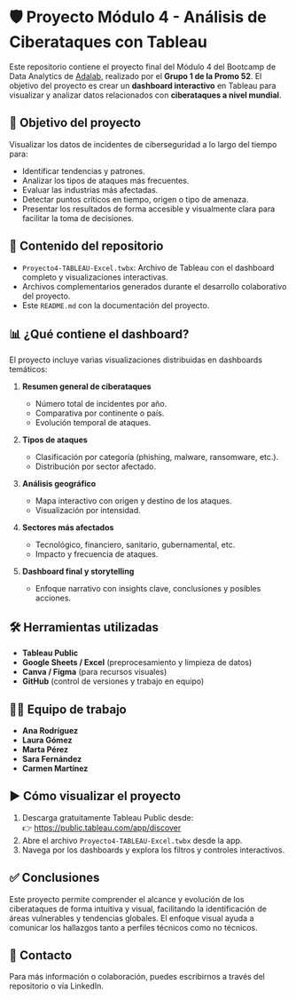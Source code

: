 
# 🛡️ Proyecto Módulo 4 - Análisis de Ciberataques con Tableau

Este repositorio contiene el proyecto final del Módulo 4 del Bootcamp de Data Analytics de [Adalab](https://adalab.es/), realizado por el **Grupo 1 de la Promo 52**. El objetivo del proyecto es crear un **dashboard interactivo** en Tableau para visualizar y analizar datos relacionados con **ciberataques a nivel mundial**.

## 🎯 Objetivo del proyecto

Visualizar los datos de incidentes de ciberseguridad a lo largo del tiempo para:

- Identificar tendencias y patrones.
- Analizar los tipos de ataques más frecuentes.
- Evaluar las industrias más afectadas.
- Detectar puntos críticos en tiempo, origen o tipo de amenaza.
- Presentar los resultados de forma accesible y visualmente clara para facilitar la toma de decisiones.

## 📁 Contenido del repositorio

- `Proyecto4-TABLEAU-Excel.twbx`: Archivo de Tableau con el dashboard completo y visualizaciones interactivas.
- Archivos complementarios generados durante el desarrollo colaborativo del proyecto.
- Este `README.md` con la documentación del proyecto.

## 📊 ¿Qué contiene el dashboard?

El proyecto incluye varias visualizaciones distribuidas en dashboards temáticos:

1. **Resumen general de ciberataques**
   - Número total de incidentes por año.
   - Comparativa por continente o país.
   - Evolución temporal de ataques.

2. **Tipos de ataques**
   - Clasificación por categoría (phishing, malware, ransomware, etc.).
   - Distribución por sector afectado.

3. **Análisis geográfico**
   - Mapa interactivo con origen y destino de los ataques.
   - Visualización por intensidad.

4. **Sectores más afectados**
   - Tecnológico, financiero, sanitario, gubernamental, etc.
   - Impacto y frecuencia de ataques.

5. **Dashboard final y storytelling**
   - Enfoque narrativo con insights clave, conclusiones y posibles acciones.

## 🛠️ Herramientas utilizadas

- **Tableau Public**
- **Google Sheets / Excel** (preprocesamiento y limpieza de datos)
- **Canva / Figma** (para recursos visuales)
- **GitHub** (control de versiones y trabajo en equipo)

## 👩‍💻 Equipo de trabajo

- **Ana Rodríguez**
- **Laura Gómez**
- **Marta Pérez**
- **Sara Fernández**
- **Carmen Martínez**

## ▶️ Cómo visualizar el proyecto

1. Descarga gratuitamente Tableau Public desde:  
   👉 https://public.tableau.com/app/discover  
2. Abre el archivo `Proyecto4-TABLEAU-Excel.twbx` desde la app.
3. Navega por los dashboards y explora los filtros y controles interactivos.

## ✅ Conclusiones

Este proyecto permite comprender el alcance y evolución de los ciberataques de forma intuitiva y visual, facilitando la identificación de áreas vulnerables y tendencias globales. El enfoque visual ayuda a comunicar los hallazgos tanto a perfiles técnicos como no técnicos.

## 📮 Contacto

Para más información o colaboración, puedes escribirnos a través del repositorio o vía LinkedIn.
